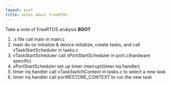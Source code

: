```yaml
---
layout: post
title: notes about FreeRTOS
---
```


Take a note of FreeRTOS analysis
**BOOT**
1. .s file call main in main.c  
2. main do os initialize & device initialize, create tasks, and call vTaskStartScheduler in tasks.c  
3. vTaskStartScheduler call xPortStartScheduler in port.c(hardware specific)  
4. xPortStartScheduler set up timer interrupt(timer irq handler)  
5. timer irq handler call vTaskSwitchContext in tasks.c to select a new task  
6. timer irq handler call portRESTORE_CONTEXT to run the new task
